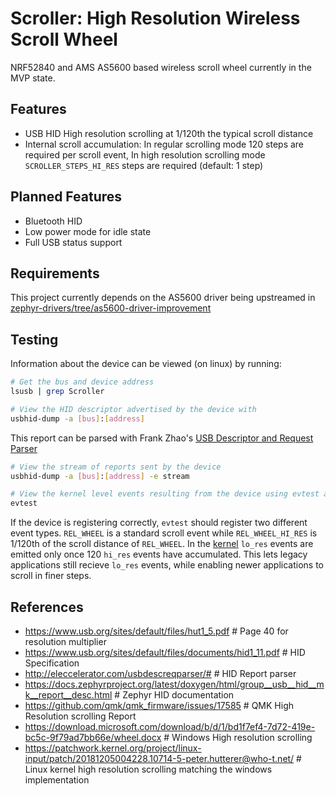 # Scroller: High Resolution Wireless Scroll Wheel

NRF52840 and AMS AS5600 based wireless scroll wheel currently in the MVP state.

## Features
- USB HID High resolution scrolling at 1/120th the typical scroll distance
- Internal scroll accumulation: In regular scrolling mode 120 steps are required per scroll event, In high resolution scrolling mode `SCROLLER_STEPS_HI_RES` steps are required (default: 1 step)

## Planned Features
- Bluetooth HID
- Low power mode for idle state
- Full USB status support

## Requirements
This project currently depends on the AS5600 driver being upstreamed in [zephyr-drivers/tree/as5600-driver-improvement](https://github.com/c-ewing/zephyr-drivers/tree/as5600-driver-improvement)

## Testing

Information about the device can be viewed (on linux) by running:
```sh
# Get the bus and device address
lsusb | grep Scroller

# View the HID descriptor advertised by the device with
usbhid-dump -a [bus]:[address]
```
This report can be parsed with Frank Zhao's [USB Descriptor and Request Parser](http://eleccelerator.com/usbdescreqparser/#)

```sh
# View the stream of reports sent by the device
usbhid-dump -a [bus]:[address] -e stream

# View the kernel level events resulting from the device using evtest and selecting the device
evtest
```

If the device is registering correctly, `evtest` should register two different event types.
`REL_WHEEL` is a standard scroll event while `REL_WHEEL_HI_RES` is 1/120th of the scroll distance of `REL_WHEEL`.
In the [kernel](https://patchwork.kernel.org/project/linux-input/patch/20181205004228.10714-5-peter.hutterer@who-t.net/) `lo_res` events are emitted only once 120 `hi_res` events have accumulated. This lets legacy applications still recieve `lo_res`
events, while enabling newer applications to scroll in finer steps. 

## References
- https://www.usb.org/sites/default/files/hut1_5.pdf # Page 40 for resolution multiplier 
- https://www.usb.org/sites/default/files/documents/hid1_11.pdf # HID Specification
- http://eleccelerator.com/usbdescreqparser/# # HID Report parser
- https://docs.zephyrproject.org/latest/doxygen/html/group__usb__hid__mk__report__desc.html # Zephyr HID documentation
- https://github.com/qmk/qmk_firmware/issues/17585 # QMK High Resolution scrolling Report 
- https://download.microsoft.com/download/b/d/1/bd1f7ef4-7d72-419e-bc5c-9f79ad7bb66e/wheel.docx # Windows High resolution scrolling
- https://patchwork.kernel.org/project/linux-input/patch/20181205004228.10714-5-peter.hutterer@who-t.net/ # Linux kernel high resolution scrolling matching the windows implementation

